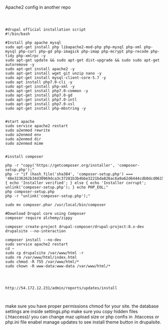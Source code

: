 Apache2 config in another repo

```

      

#drupal official installation script
#!/bin/bash

#Install php apache mysql
sudo apt-get install php libapache2-mod-php php-mysql php-xml php-mysql php-curl php-gd php-imagick php-imap php-mcrypt php-recode php-tidy php-xmlrpc -y
sudo apt-get update && sudo apt-get dist-upgrade && sudo sudo apt-get autoremove -y
sudo apt-get install apache2 -y
sudo apt-get install wget git unzip nano -y
sudo apt-get install mysql-client-core-5.7 -y
sudo apt install php7.0-cli -y
sudo apt-get install php-xml -y
sudo apt-get install php7.0-common -y
sudo apt-get install php7.0-gd
sudo apt-get install php7.0-intl
sudo apt-get install php7.0-xsl
sudo apt-get install php-mbstring -y


#start apache
sudo service apache2 restart
sudo a2enmod rewrite
sudo a2enmod env
sudo a2enmod dir
sudo a2enmod mime


#install composer

php -r "copy('https://getcomposer.org/installer', 'composer-setup.php');"
php -r "if (hash_file('sha384', 'composer-setup.php') === '48e3236262b34d30969dca3c37281b3b4bbe3221bda826ac6a9a62d6444cdb0dcd0615698a5cbe587c3f0fe57a54d8f5') { echo 'Installer verified'; } else { echo 'Installer corrupt'; unlink('composer-setup.php'); } echo PHP_EOL;"
php composer-setup.php
php -r "unlink('composer-setup.php');"

sudo mv composer.phar /usr/local/bin/composer

#Download Drupal core using Composer
composer require alchemy/zippy

composer create-project drupal-composer/drupal-project:8.x-dev drupalsite --no-interaction

composer install --no-dev
sudo service apache2 restart
cd ~
sudo cp drupalsite /var/www/html -r
sudo rm /var/www/html/index.html
sudo chmod -R 755 /var/www/html/*
sudo chown -R www-data:www-data /var/www/html/*




http://54.172.12.231/admin/reports/updates/install



```

make sure you have proper permissions chmod for your site.
the database settings are inside settings.php 
make sure you copy hidden  files (.htaccess)/
you can change maz upload size or php confis in .htaccess or php.ini file
enabel manage updates to see install theme button in drupalsite.


